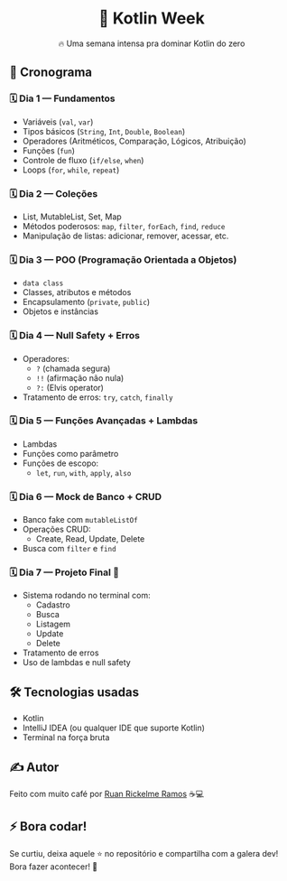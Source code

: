 <h1 align="center">🚀 Kotlin Week</h1>

<p align="center">
  🔥 Uma semana intensa pra dominar Kotlin do zero<br>
</p>

## 📅 Cronograma

### 🗓️ Dia 1 — Fundamentos
- Variáveis (`val`, `var`)
- Tipos básicos (`String`, `Int`, `Double`, `Boolean`)
- Operadores (Aritméticos, Comparação, Lógicos, Atribuição)
- Funções (`fun`)
- Controle de fluxo (`if/else`, `when`)
- Loops (`for`, `while`, `repeat`)



### 🗓️ Dia 2 — Coleções
- List, MutableList, Set, Map
- Métodos poderosos: `map`, `filter`, `forEach`, `find`, `reduce`
- Manipulação de listas: adicionar, remover, acessar, etc.



### 🗓️ Dia 3 — POO (Programação Orientada a Objetos)
- `data class`
- Classes, atributos e métodos
- Encapsulamento (`private`, `public`)
- Objetos e instâncias



### 🗓️ Dia 4 — Null Safety + Erros
- Operadores:
  - `?` (chamada segura)
  - `!!` (afirmação não nula)
  - `?:` (Elvis operator)
- Tratamento de erros: `try`, `catch`, `finally`



### 🗓️ Dia 5 — Funções Avançadas + Lambdas
- Lambdas
- Funções como parâmetro
- Funções de escopo:
  - `let`, `run`, `with`, `apply`, `also`



### 🗓️ Dia 6 — Mock de Banco + CRUD
- Banco fake com `mutableListOf`
- Operações CRUD:
  - Create, Read, Update, Delete
- Busca com `filter` e `find`



### 🗓️ Dia 7 — Projeto Final 🚀
- Sistema rodando no terminal com:
  - Cadastro
  - Busca
  - Listagem
  - Update
  - Delete
- Tratamento de erros
- Uso de lambdas e null safety

## 🛠️ Tecnologias usadas
- Kotlin
- IntelliJ IDEA (ou qualquer IDE que suporte Kotlin)
- Terminal na força bruta

## ✍️ Autor
Feito com muito café por [Ruan Rickelme Ramos](https://github.com/SrLuc) ☕💻


## ⚡ Bora codar!
Se curtiu, deixa aquele ⭐ no repositório e compartilha com a galera dev! Bora fazer acontecer! 🚀
